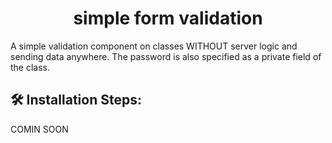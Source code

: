 <h1 align="center" id="title">simple form validation</h1>

<p id="description">A simple validation component on classes WITHOUT server logic and sending data anywhere. The password is also specified as a private field of the class.</p>

<h2>🛠️ Installation Steps:</h2>

<p>COMIN SOON</p>

